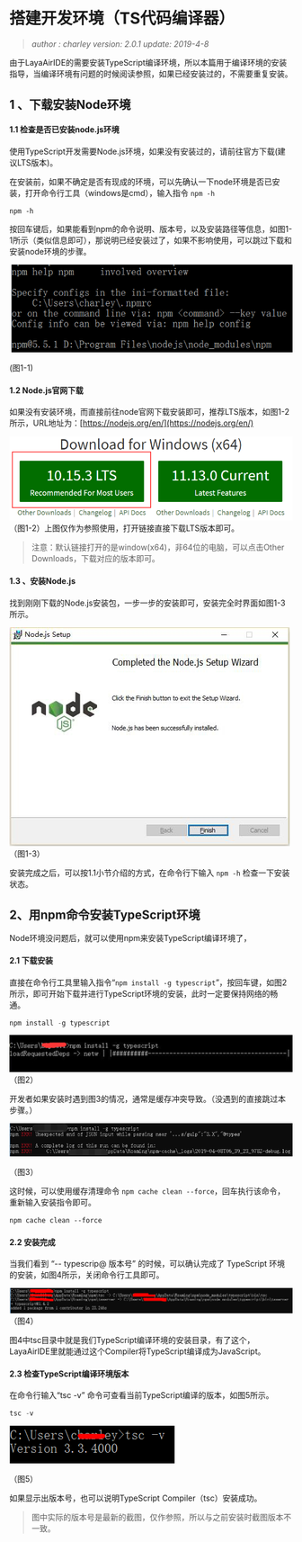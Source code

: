 

# 搭建开发环境（TS代码编译器）

> *author : charley        version: 2.0.1         update: 2019-4-8*

由于LayaAirIDE的需要安装TypeScript编译环境，所以本篇用于编译环境的安装指导，当编译环境有问题的时候阅读参照，如果已经安装过的，不需要重复安装。

## 1 、下载安装Node环境

#### 1.1 检查是否已安装node.js环境

使用TypeScript开发需要Node.js环境，如果没有安装过的，请前往官方下载(建议LTS版本)。

在安装前，如果不确定是否有现成的环境，可以先确认一下node环境是否已安装，打开命令行工具（windows是cmd），输入指令 `npm -h` 

```
npm -h
```

按回车键后，如果能看到npm的命令说明、版本号，以及安装路径等信息，如图1-1所示（类似信息即可），那说明已经安装过了，如果不影响使用，可以跳过下载和安装node环境的步骤。

![图1-1](img/1-1.png) 

(图1-1)



#### 1.2 Node.js官网下载

如果没有安装环境，而直接前往node官网下载安装即可，推荐LTS版本，如图1-2所示，URL地址为：[https://nodejs.org/en/](https://nodejs.org/en/)

![图1-2](img/1-2.png)   （图1-2）上图仅作为参照使用，打开链接直接下载LTS版本即可。

> 注意：默认链接打开的是window(x64)，非64位的电脑，可以点击Other Downloads，下载对应的版本即可。

#### 1.3 、安装Node.js

找到刚刚下载的Node.js安装包，一步一步的安装即可，安装完全时界面如图1-3所示。

![图1-3](img/1-3.png)   <br/>（图1-3）

 安装完成之后，可以按1.1小节介绍的方式，在命令行下输入 `npm -h` 检查一下安装状态。



## 2、用npm命令安装TypeScript环境

Node环境没问题后，就可以使用npm来安装TypeScript编译环境了，

#### 2.1 下载安装

直接在命令行工具里输入指令“`npm install -g typescript`”，按回车键，如图2所示，即可开始下载并进行TypeScript环境的安装，此时一定要保持网络的畅通。

```typescript
npm install -g typescript
```

​![图2](img/2.png) <br/>
（图2）

开发者如果安装时遇到图3的情况，通常是缓存冲突导致。（没遇到的直接跳过本步骤。）

![图3](img/3.png)

（图3） 

这时候，可以使用缓存清理命令 `npm cache clean --force`，回车执行该命令，重新输入安装指令即可。

```latex
npm cache clean --force
```



#### 2.2 安装完成

当我们看到 “-- typescrip@ 版本号” 的时候，可以确认完成了 TypeScript 环境的安装，如图4所示，关闭命令行工具即可。 

![图4](img/4.png)
 （图4）

图4中tsc目录中就是我们TypeScript编译环境的安装目录，有了这个，LayaAirIDE里就能通过这个Compiler将TypeScript编译成为JavaScript。

####  2.3 检查TypeScript编译环境版本

在命令行输入“tsc -v” 命令可查看当前TypeScript编译的版本，如图5所示。

```typescript
tsc -v
```

![图5](img/5.png)  

（图5）

如果显示出版本号，也可以说明TypeScript Compiler（tsc）安装成功。

> 图中实际的版本号是最新的截图，仅作参照，所以与之前安装时截图版本不一致。